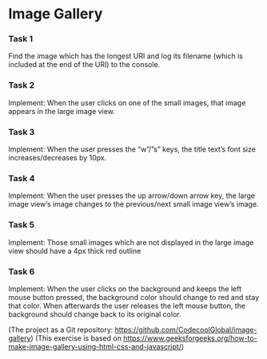 # Image Gallery

### Task 1
Find the image which has the longest URI and log its filename (which is included at the end of the URI) to the console.
### Task 2
Implement: When the user clicks on one of the small images, that image appears in the large image view.
### Task 3
Implement: When the user presses the “w”/”s” keys, the title text’s font size increases/decreases by 10px.
### Task 4
Implement: When the user presses the up arrow/down arrow key, the large image view’s image changes to the previous/next small image view’s image.
### Task 5
Implement: Those small images which are not displayed in the large image view should have a 4px thick red outline
### Task 6
Implement: When the user clicks on the background and keeps the left mouse button pressed, the background color should change to red and stay that color. When afterwards the user releases the left mouse button, the background should change back to its original color.

(The project as a Git repository: https://github.com/CodecoolGlobal/image-gallery)
(This exercise is based on https://www.geeksforgeeks.org/how-to-make-image-gallery-using-html-css-and-javascript/)

